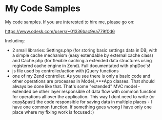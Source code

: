 My Code Samples
============

My code samples. If you are interested to hire me, please go on:

https://www.odesk.com/users/~01336bac9ea779f0d6


Including:
- 2 small libraries: Settings.php (for storing basic settings data in DB, with a simple cache mechanism (easy extendable by external cache class) and Cache.php (for flexible caching a extended
data structures using registered cache engine in Zend). Full documentated with phpDoc's!
- js file used by controller/action with jQuery functions
- one of my Zend controller. As you see there is only a basic code and other operations are processes in Model_***App classes. That should always be done like that. That's some "extended" MVC model - extended be other layer responsible of data flow with common function for operations all over the application. This way I dont need to write (or copy&past) the code responsible for saving data in multiple places - I have one common function. If something goes wrong I have only one place where my fixing work is focused :)
